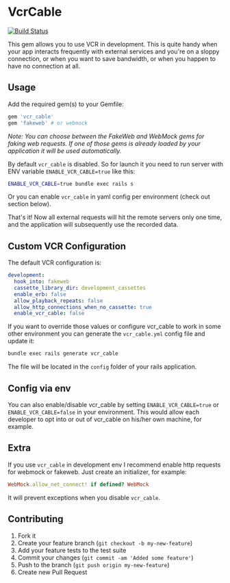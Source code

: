 # VcrCable

[![Build Status](https://secure.travis-ci.org/spaghetticode/vcr_cable.png)](http://travis-ci.org/spaghetticode/vcr_cable)

This gem allows you to use VCR in development. This is quite handy when your app
interacts frequently with external services and you're on a sloppy connection,
or when you want to save bandwidth, or when you happen to have no connection
at all.


## Usage

Add the required gem(s) to your Gemfile:

```ruby
gem 'vcr_cable'
gem 'fakeweb' # or webmock
```

*Note: You can choose between the FakeWeb and WebMock gems for faking web requests. If one of those gems is already loaded by your application it will be used automatically.*

By default `vcr_cable` is disabled. So for launch it you need to run server with ENV variable `ENABLE_VCR_CABLE=true` like this:

```bash
ENABLE_VCR_CABLE=true bundle exec rails s
```

Or you can enable `vcr_cable` in yaml config per environment (check out section below).

That's it! Now all external requests will hit the remote servers only one time, and the application will subsequently use the recorded data.

## Custom VCR Configuration

The default VCR configuration is:

```yaml
development:
  hook_into: fakeweb
  cassette_library_dir: development_cassettes
  enable_erb: false
  allow_playback_repeats: false
  allow_http_connections_when_no_cassette: true
  enable_vcr_cable: false
```

If you want to override those values or configure vcr_cable to work in some
other environment you can generate the `vcr_cable.yml` config file and update it:

```bash
bundle exec rails generate vcr_cable
```

The file will be located in the ```config``` folder of your rails application.

## Config via env

You can also enable/disable vcr_cable by setting `ENABLE_VCR_CABLE=true` or `ENABLE_VCR_CABLE=false` in your environment. This would allow each developer to opt into or out of vcr_cable on his/her own machine, for example.

## Extra

If you use `vcr_cable` in development env I recommend enable http requests for webmock or fakeweb. Just create an initializer, for example:

```ruby
WebMock.allow_net_connect! if defined? WebMock
```

It will prevent exceptions when you disable `vcr_cable`.

## Contributing

1. Fork it
2. Create your feature branch (`git checkout -b my-new-feature`)
3. Add your feature tests to the test suite
4. Commit your changes (`git commit -am 'Added some feature'`)
5. Push to the branch (`git push origin my-new-feature`)
6. Create new Pull Request
